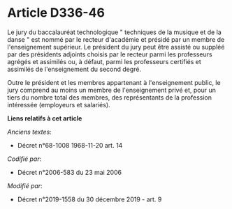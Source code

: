 # Article D336-46

Le jury du baccalauréat technologique " techniques de la musique et de la danse " est nommé par le recteur d'académie et
présidé par un membre de l'enseignement supérieur. Le président du jury peut être assisté ou suppléé par des présidents
adjoints choisis par le recteur parmi les professeurs agrégés et assimilés ou, à défaut, parmi les professeurs certifiés et
assimilés de l'enseignement du second degré.

Outre le président et les membres appartenant à l'enseignement public, le jury comprend au moins un membre de l'enseignement
privé et, pour un tiers du nombre total des membres, des représentants de la profession intéressée (employeurs et salariés).

**Liens relatifs à cet article**

_Anciens textes_:

  - Décret n°68-1008 1968-11-20 art. 14

_Codifié par_:

  - Décret n°2006-583 du 23 mai 2006

_Modifié par_:

  - Décret n°2019-1558 du 30 décembre 2019 - art. 9
